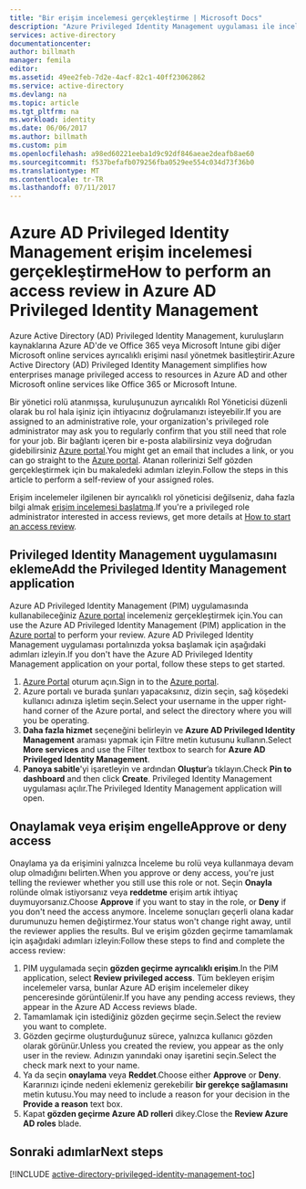 ```yaml
---
title: "Bir erişim incelemesi gerçekleştirme | Microsoft Docs"
description: "Azure Privileged Identity Management uygulaması ile incelemesi gerçekleştirme öğrenin."
services: active-directory
documentationcenter: 
author: billmath
manager: femila
editor: 
ms.assetid: 49ee2feb-7d2e-4acf-82c1-40ff23062862
ms.service: active-directory
ms.devlang: na
ms.topic: article
ms.tgt_pltfrm: na
ms.workload: identity
ms.date: 06/06/2017
ms.author: billmath
ms.custom: pim
ms.openlocfilehash: a98ed60221eeba1d9c92df846aeae2deafb8ae60
ms.sourcegitcommit: f537befafb079256fba0529ee554c034d73f36b0
ms.translationtype: MT
ms.contentlocale: tr-TR
ms.lasthandoff: 07/11/2017
---
```

# <a name="how-to-perform-an-access-review-in-azure-ad-privileged-identity-management"></a><span data-ttu-id="fb6d4-103">Azure AD Privileged Identity Management erişim incelemesi gerçekleştirme</span><span class="sxs-lookup"><span data-stu-id="fb6d4-103">How to perform an access review in Azure AD Privileged Identity Management</span></span>
<span data-ttu-id="fb6d4-104">Azure Active Directory (AD) Privileged Identity Management, kuruluşların kaynaklarına Azure AD'de ve Office 365 veya Microsoft Intune gibi diğer Microsoft online services ayrıcalıklı erişimi nasıl yönetmek basitleştirir.</span><span class="sxs-lookup"><span data-stu-id="fb6d4-104">Azure Active Directory (AD) Privileged Identity Management simplifies how enterprises manage privileged access to resources in Azure AD and other Microsoft online services like Office 365 or Microsoft Intune.</span></span>  

<span data-ttu-id="fb6d4-105">Bir yönetici rolü atanmışsa, kuruluşunuzun ayrıcalıklı Rol Yöneticisi düzenli olarak bu rol hala işiniz için ihtiyacınız doğrulamanızı isteyebilir.</span><span class="sxs-lookup"><span data-stu-id="fb6d4-105">If you are assigned to an administrative role, your organization's privileged role administrator may ask you to regularly confirm that you still need that role for your job.</span></span> <span data-ttu-id="fb6d4-106">Bir bağlantı içeren bir e-posta alabilirsiniz veya doğrudan gidebilirsiniz [Azure portal](https://portal.azure.com).</span><span class="sxs-lookup"><span data-stu-id="fb6d4-106">You might get an email that includes a link, or you can go straight to the [Azure portal](https://portal.azure.com).</span></span> <span data-ttu-id="fb6d4-107">Atanan rollerinizi Self gözden gerçekleştirmek için bu makaledeki adımları izleyin.</span><span class="sxs-lookup"><span data-stu-id="fb6d4-107">Follow the steps in this article to perform a self-review of your assigned roles.</span></span>

<span data-ttu-id="fb6d4-108">Erişim incelemeler ilgilenen bir ayrıcalıklı rol yöneticisi değilseniz, daha fazla bilgi almak [erişim incelemesi başlatma](active-directory-privileged-identity-management-how-to-start-security-review.md).</span><span class="sxs-lookup"><span data-stu-id="fb6d4-108">If you're a privileged role administrator interested in access reviews, get more details at [How to start an access review](active-directory-privileged-identity-management-how-to-start-security-review.md).</span></span>

## <a name="add-the-privileged-identity-management-application"></a><span data-ttu-id="fb6d4-109">Privileged Identity Management uygulamasını ekleme</span><span class="sxs-lookup"><span data-stu-id="fb6d4-109">Add the Privileged Identity Management application</span></span>
<span data-ttu-id="fb6d4-110">Azure AD Privileged Identity Management (PIM) uygulamasında kullanabileceğiniz [Azure portal](https://portal.azure.com/) incelemeniz gerçekleştirmek için.</span><span class="sxs-lookup"><span data-stu-id="fb6d4-110">You can use the Azure AD Privileged Identity Management (PIM) application in the [Azure portal](https://portal.azure.com/) to perform your review.</span></span>  <span data-ttu-id="fb6d4-111">Azure AD Privileged Identity Management uygulaması portalınızda yoksa başlamak için aşağıdaki adımları izleyin.</span><span class="sxs-lookup"><span data-stu-id="fb6d4-111">If you don't have the Azure AD Privileged Identity Management application on your portal, follow these steps to get started.</span></span>

1. <span data-ttu-id="fb6d4-112">[Azure Portal](https://portal.azure.com/) oturum açın.</span><span class="sxs-lookup"><span data-stu-id="fb6d4-112">Sign in to the [Azure portal](https://portal.azure.com/).</span></span>
2. <span data-ttu-id="fb6d4-113">Azure portalı ve burada şunları yapacaksınız, dizin seçin, sağ köşedeki kullanıcı adınıza işletim seçin.</span><span class="sxs-lookup"><span data-stu-id="fb6d4-113">Select your username in the upper right-hand corner of the Azure portal, and select the directory where you will you be operating.</span></span>
3. <span data-ttu-id="fb6d4-114">**Daha fazla hizmet** seçeneğini belirleyin ve **Azure AD Privileged Identity Management** araması yapmak için Filtre metin kutusunu kullanın.</span><span class="sxs-lookup"><span data-stu-id="fb6d4-114">Select **More services** and use the Filter textbox to search for **Azure AD Privileged Identity Management**.</span></span>
4. <span data-ttu-id="fb6d4-115">**Panoya sabitle**'yi işaretleyin ve ardından **Oluştur**’a tıklayın.</span><span class="sxs-lookup"><span data-stu-id="fb6d4-115">Check **Pin to dashboard** and then click **Create**.</span></span> <span data-ttu-id="fb6d4-116">Privileged Identity Management uygulaması açılır.</span><span class="sxs-lookup"><span data-stu-id="fb6d4-116">The Privileged Identity Management application will open.</span></span>

## <a name="approve-or-deny-access"></a><span data-ttu-id="fb6d4-117">Onaylamak veya erişim engelle</span><span class="sxs-lookup"><span data-stu-id="fb6d4-117">Approve or deny access</span></span>
<span data-ttu-id="fb6d4-118">Onaylama ya da erişimini yalnızca İnceleme bu rolü veya kullanmaya devam olup olmadığını belirten.</span><span class="sxs-lookup"><span data-stu-id="fb6d4-118">When you approve or deny access, you're just telling the reviewer whether you still use this role or not.</span></span> <span data-ttu-id="fb6d4-119">Seçin **Onayla** rolünde olmak istiyorsanız veya **reddetme** erişim artık ihtiyaç duymuyorsanız.</span><span class="sxs-lookup"><span data-stu-id="fb6d4-119">Choose **Approve** if you want to stay in the role, or **Deny** if you don't need the access anymore.</span></span> <span data-ttu-id="fb6d4-120">İnceleme sonuçları geçerli olana kadar durumunuzu hemen değiştirmez.</span><span class="sxs-lookup"><span data-stu-id="fb6d4-120">Your status won't change right away, until the reviewer applies the results.</span></span>
<span data-ttu-id="fb6d4-121">Bul ve erişim gözden geçirme tamamlamak için aşağıdaki adımları izleyin:</span><span class="sxs-lookup"><span data-stu-id="fb6d4-121">Follow these steps to find and complete the access review:</span></span>

1. <span data-ttu-id="fb6d4-122">PIM uygulamada seçin **gözden geçirme ayrıcalıklı erişim**.</span><span class="sxs-lookup"><span data-stu-id="fb6d4-122">In the PIM application, select **Review privileged access**.</span></span> <span data-ttu-id="fb6d4-123">Tüm bekleyen erişim incelemeler varsa, bunlar Azure AD erişim incelemeler dikey penceresinde görüntülenir.</span><span class="sxs-lookup"><span data-stu-id="fb6d4-123">If you have any pending access reviews, they appear in the Azure AD Access reviews blade.</span></span>
2. <span data-ttu-id="fb6d4-124">Tamamlamak için istediğiniz gözden geçirme seçin.</span><span class="sxs-lookup"><span data-stu-id="fb6d4-124">Select the review you want to complete.</span></span>
3. <span data-ttu-id="fb6d4-125">Gözden geçirme oluşturduğunuz sürece, yalnızca kullanıcı gözden olarak görünür.</span><span class="sxs-lookup"><span data-stu-id="fb6d4-125">Unless you created the review, you appear as the only user in the review.</span></span> <span data-ttu-id="fb6d4-126">Adınızın yanındaki onay işaretini seçin.</span><span class="sxs-lookup"><span data-stu-id="fb6d4-126">Select the check mark next to your name.</span></span>
4. <span data-ttu-id="fb6d4-127">Ya da seçin **onaylama** veya **Reddet**.</span><span class="sxs-lookup"><span data-stu-id="fb6d4-127">Choose either **Approve** or **Deny**.</span></span> <span data-ttu-id="fb6d4-128">Kararınızı içinde nedeni eklemeniz gerekebilir **bir gerekçe sağlamasını** metin kutusu.</span><span class="sxs-lookup"><span data-stu-id="fb6d4-128">You may need to include a reason for your decision in the **Provide a reason** text box.</span></span>  
5. <span data-ttu-id="fb6d4-129">Kapat **gözden geçirme Azure AD rolleri** dikey.</span><span class="sxs-lookup"><span data-stu-id="fb6d4-129">Close the **Review Azure AD roles** blade.</span></span>

<!--Every topic should have next steps and links to the next logical set of content to keep the customer engaged-->
## <a name="next-steps"></a><span data-ttu-id="fb6d4-130">Sonraki adımlar</span><span class="sxs-lookup"><span data-stu-id="fb6d4-130">Next steps</span></span>
[!INCLUDE [active-directory-privileged-identity-management-toc](../../includes/active-directory-privileged-identity-management-toc.md)]

<!--Image references-->

[1]: ./media/active-directory-privileged-identity-management-configure/PIM_EnablePim.png
